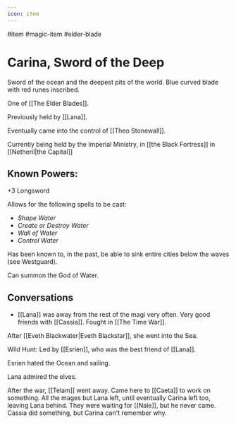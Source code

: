 ```yaml
---
icon: item
---
```

#item #magic-item #elder-blade
# Carina, Sword of the Deep

Sword of the ocean and the deepest pits of the world. Blue curved blade with red runes inscribed.

One of [[The Elder Blades]]. 

Previously held by [[Lana]].

Eventually came into the control of [[Theo Stonewall]].

Currently being held by the Imperial Ministry, in [[the Black Fortress]] in [[Netheril|the Capital]]

## Known Powers:
+3 Longsword

Allows for the following spells to be cast:
- *Shape Water*
- *Create or Destroy Water*
- *Wall of Water*
- *Control Water*

Has been known to, in the past, be able to sink entire cities below the waves (see Westguard).

Can summon the God of Water.

## Conversations
- [[Lana]] was away from the rest of the magi very often. Very good friends with [[Cassia]]. Fought in [[The Time War]].

After [[Eveth Blackwater|Eveth Blackstar]], she went into the Sea.

Wild Hunt: Led by [[Esrien]], who was the best friend of [[Lana]].

Esrien hated the Ocean and sailing.

Lana admired the elves.

After the war, [[Telam]] went away. Came here to [[Caeta]] to work on something. All the mages but Lana left, until eventually Carina left too, leaving Lana behind. They were waiting for [[Nale]], but he never came. Cassia did something, but Carina can't remember why.